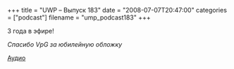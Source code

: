 +++
title = "UWP – Выпуск 183"
date = "2008-07-07T20:47:00"
categories = ["podcast"]
filename = "ump_podcast183"
+++

3 года в эфире!

_Спасибо VpG за юбилейную обложку_

[Аудио](https://podcast.umputun.com/media/ump_podcast183.mp3)
<audio src="https://podcast.umputun.com/media/ump_podcast183.mp3" preload="none">